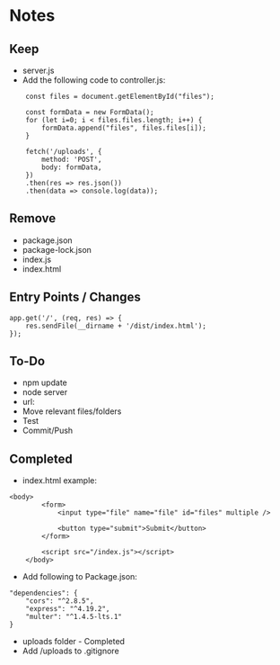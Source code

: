# Notes

## Keep
* server.js
* Add the following code to controller.js:
```
    const files = document.getElementById("files");

    const formData = new FormData();
    for (let i=0; i < files.files.length; i++) {
        formData.append("files", files.files[i]);
    }

    fetch('/uploads', {
        method: 'POST',
        body: formData,
    })
    .then(res => res.json())
    .then(data => console.log(data));
```

## Remove
* package.json
* package-lock.json
* index.js
* index.html

## Entry Points / Changes
```
app.get('/', (req, res) => {
    res.sendFile(__dirname + '/dist/index.html');
});
```

## To-Do
* npm update
* node server
* url: 
* Move relevant files/folders
* Test
* Commit/Push

## Completed
* index.html example:
```
<body>
        <form>    
            <input type="file" name="file" id="files" multiple />
    
            <button type="submit">Submit</button>
        </form>

        <script src="/index.js"></script>
    </body>
```

* Add following to Package.json:
```
"dependencies": {
    "cors": "^2.8.5",
    "express": "^4.19.2",
    "multer": "^1.4.5-lts.1"
}
```

* uploads folder - Completed
* Add /uploads to .gitignore